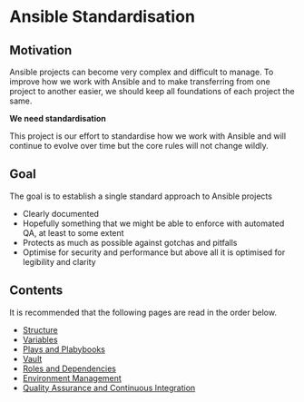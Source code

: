 # Ansible Standardisation

## Motivation

Ansible projects can become very complex and difficult to manage.
To improve how we work with Ansible and to make transferring from one project to another easier, we should keep all
foundations of each project the same.

**We need standardisation**

This project is our effort to standardise how we work with Ansible and will continue to evolve over time but the core
rules will not change wildly.

## Goal

The goal is to establish a single standard approach to Ansible projects
*   Clearly documented
*   Hopefully something that we might be able to enforce with automated QA, at least to some extent
*   Protects as much as possible against gotchas and pitfalls
*   Optimise for security and performance but above all it is optimised for legibility and clarity

## Contents

It is recommended that the following pages are read in the order below.

* [Structure](./Standards/Structure.md)
* [Variables](./Standards/Variables.md)
* [Plays and Plabybooks](./Standards/Plays.md)
* [Vault](./Standards/Vault.md)
* [Roles and Dependencies](./Standards/Roles.md)
* [Environment Management](./Standards/Environment.md)
* [Quality Assurance and Continuous Integration](./Standards/QA-CI.md)
